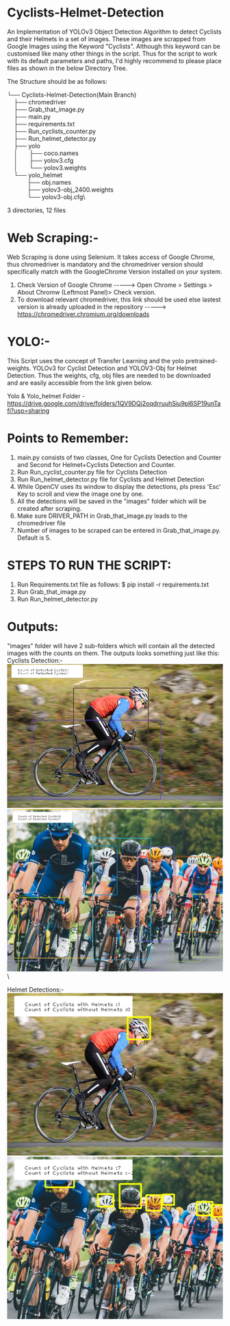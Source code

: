 # Cyclists-Helmet-Detection

An Implementation of YOLOv3 Object Detection Algorithm to detect Cyclists and their Helmets in a set of images.
These images are scrapped from Google Images using the Keyword "Cyclists". Although this keyword can be customised like many other things in the script.
Thus for the script to work with its default parameters and paths, I'd highly recommend to please place files as shown in the below Directory Tree. 

The Structure should be as follows:

└── Cyclists-Helmet-Detection(Main Branch)\
&nbsp;&nbsp;&nbsp;&nbsp;├── chromedriver\
&nbsp;&nbsp;&nbsp;&nbsp;├── Grab_that_image.py\
&nbsp;&nbsp;&nbsp;&nbsp;├── main.py\
&nbsp;&nbsp;&nbsp;&nbsp;├── requirements.txt\
&nbsp;&nbsp;&nbsp;&nbsp;├── Run_cyclists_counter.py\
&nbsp;&nbsp;&nbsp;&nbsp;├── Run_helmet_detector.py\
&nbsp;&nbsp;&nbsp;&nbsp;├── yolo\
&nbsp;&nbsp;&nbsp;&nbsp;│&nbsp;&nbsp;&nbsp;&nbsp;&nbsp;&nbsp;&nbsp;├── coco.names\
&nbsp;&nbsp;&nbsp;&nbsp;│&nbsp;&nbsp;&nbsp;&nbsp;&nbsp;&nbsp;&nbsp;├── yolov3.cfg\
&nbsp;&nbsp;&nbsp;&nbsp;│&nbsp;&nbsp;&nbsp;&nbsp;&nbsp;&nbsp;&nbsp;└── yolov3.weights\
&nbsp;&nbsp;&nbsp;&nbsp;└── yolo_helmet\
&nbsp;&nbsp;&nbsp;&nbsp;&nbsp;&nbsp;&nbsp;&nbsp;&nbsp;&nbsp;&nbsp;&nbsp;├── obj.names\
&nbsp;&nbsp;&nbsp;&nbsp;&nbsp;&nbsp;&nbsp;&nbsp;&nbsp;&nbsp;&nbsp;&nbsp;├── yolov3-obj_2400.weights\
&nbsp;&nbsp;&nbsp;&nbsp;&nbsp;&nbsp;&nbsp;&nbsp;&nbsp;&nbsp;&nbsp;&nbsp;└── yolov3-obj.cfg\
        
3 directories, 12 files

# Web Scraping:-
Web Scraping is done using Selenium. It takes access of Google Chrome, thus chromedriver is mandatory and the chromedriver version should specifically match with the GoogleChrome Version installed on your system.
1. Check Version of Google Chrome -----> Open Chrome > Settings > About Chromw (Leftmost Panel)> Check version.
2. To download relevant chromedriver, this link should be used else lastest version is already uploaded in the repository -----> https://chromedriver.chromium.org/downloads

# YOLO:-
This Script uses the concept of Transfer Learning and the yolo pretrained-weights.
YOLOv3 for Cyclist Detection and YOLOV3-Obj for Helmet Detection. Thus the weights, cfg, obj files are needed to be downloaded and are easily accessible from the link given below.

Yolo & Yolo_helmet Folder - https://drive.google.com/drive/folders/1QV9DQj2oqdrruuhSiu9pl6SP19unTafi?usp=sharing

# Points to Remember:
1. main.py consists of two classes, One for Cyclists Detection and Counter and Second for Helmet+Cyclists Detection and Counter. 
2. Run Run_cyclist_counter.py file for Cyclists Detection
3. Run Run_helmet_detector.py file for Cyclists and Helmet Detection
4. While OpenCV uses its window to display the detections, pls press 'Esc' Key to scroll and view the image one by one.
5. All the detections will be saved in the "images" folder which will be created after scraping.
6. Make sure DRIVER_PATH in Grab_that_image.py leads to the chromedriver file
7. Number of images to be scraped can be entered in Grab_that_image.py. Default is 5. 

# STEPS TO RUN THE SCRIPT:
1. Run Requirements.txt file as follows:
    $ pip install -r requirements.txt
2. Run Grab_that_image.py
3. Run Run_helmet_detector.py

# Outputs:
"images" folder will have 2 sub-folders which will contain all the detected images with the counts on them.
The outputs looks something just like this:
Cyclists Detection:-\
![alt text](https://github.com/CuFFaz/Cyclists-Helmet-Detection/blob/main/images/cyclist/f80b6ad9e4.jpg)\
![alt text](https://github.com/CuFFaz/Cyclists-Helmet-Detection/blob/main/images/cyclist/a065255504.jpg)\

Helmet Detections:-\
![alt text](https://github.com/CuFFaz/Cyclists-Helmet-Detection/blob/main/images/Helmet_detections/Image.00049.jpeg)\
![alt text](https://github.com/CuFFaz/Cyclists-Helmet-Detection/blob/main/images/Helmet_detections/Image.00032.jpeg)



